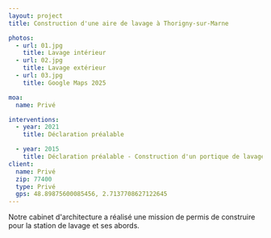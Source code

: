 ```yaml
---
layout: project
title: Construction d'une aire de lavage à Thorigny-sur-Marne

photos:
  - url: 01.jpg
    title: Lavage intérieur
  - url: 02.jpg
    title: Lavage extérieur
  - url: 03.jpg
    title: Google Maps 2025

moa:
  name: Privé

interventions:
  - year: 2021
    title: Déclaration préalable

  - year: 2015
    title: Déclaration préalable - Construction d'un portique de lavage
client:
  name: Privé
  zip: 77400
  type: Privé
  gps: 48.89875600085456, 2.7137708627122645
---
```


Notre cabinet d'architecture a réalisé une mission de permis de construire pour
la station de lavage et ses abords.

